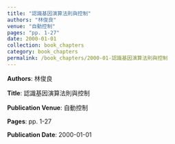 ```yaml
---
title: "認識基因演算法則與控制"
authors: "林俊良"
venue: "自動控制"
pages: "pp. 1-27"
date: 2000-01-01
collection: book_chapters
category: book_chapters
permalink: /book_chapters/2000-01-認識基因演算法則與控制
---
```


**Authors**: 林俊良

**Title**: 認識基因演算法則與控制

**Publication Venue**: 自動控制

**Pages**: pp. 1-27

**Publication Date**: 2000-01-01
